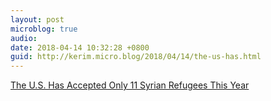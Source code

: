 ```yaml
---
layout: post
microblog: true
audio: 
date: 2018-04-14 10:32:28 +0800
guid: http://kerim.micro.blog/2018/04/14/the-us-has.html
---
```

[The U.S. Has Accepted Only 11 Syrian Refugees This Year](https://www.npr.org/sections/parallels/2018/04/12/602022877/the-u-s-has-welcomed-only-11-syrian-refugees-this-year)
